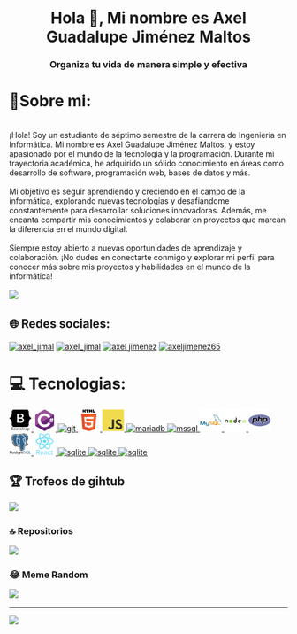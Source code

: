 
<h1 align="center">Hola 👋, Mi nombre es Axel Guadalupe Jiménez Maltos</h1>
<h3 align="center">Organiza tu vida de manera simple y efectiva</h3>

# 💫Sobre mi:
<br>¡Hola! Soy un estudiante de séptimo semestre de la carrera de Ingeniería en Informática. Mi nombre es Axel Guadalupe Jiménez Maltos, y estoy apasionado por el mundo de la tecnología y la programación. Durante mi trayectoria académica, he adquirido un sólido conocimiento en áreas como desarrollo de software, programación web, bases de datos y más.<br><br>Mi objetivo es seguir aprendiendo y creciendo en el campo de la informática, explorando nuevas tecnologías y desafiándome constantemente para desarrollar soluciones innovadoras. Además, me encanta compartir mis conocimientos y colaborar en proyectos que marcan la diferencia en el mundo digital.<br><br>Siempre estoy abierto a nuevas oportunidades de aprendizaje y colaboración. ¡No dudes en conectarte conmigo y explorar mi perfil para conocer más sobre mis proyectos y habilidades en el mundo de la informática!
<br><br>
<img src='https://i.pinimg.com/originals/7d/99/d5/7d99d50d6e8a74a91429e1ebf07307be.jpg' style="height: 200px;"/>


## 🌐 Redes sociales:
<p align="left">
<a href="https://twitter.com/axel_jimall" target="blank"><img align="center" src="https://raw.githubusercontent.com/rahuldkjain/github-profile-readme-generator/master/src/images/icons/Social/twitter.svg" alt="axel_jimal" height="30" width="40" /></a>
<a href="https://discord.com/channels/@me/1150957106636275713" target="blank"><img align="center" src="https://raw.githubusercontent.com/rahuldkjain/github-profile-readme-generator/master/src/images/icons/Social/discord.svg" alt="axel_jimal" height="30" width="40" /></a>
<a href="https://www.facebook.com/profile.php?id=100023121073092" target="blank"><img align="center" src="https://raw.githubusercontent.com/rahuldkjain/github-profile-readme-generator/master/src/images/icons/Social/facebook.svg" alt="axel jimenez" height="30" width="40" /></a>
<a href="https://instagram.com/axeljimenez65" target="blank"><img align="center" src="https://raw.githubusercontent.com/rahuldkjain/github-profile-readme-generator/master/src/images/icons/Social/instagram.svg" alt="axeljimenez65" height="30" width="40" /></a>

</p>

# 💻 Tecnologias:
<p align="left"> <a href="https://getbootstrap.com" target="_blank" rel="noreferrer"> <img src="https://raw.githubusercontent.com/devicons/devicon/master/icons/bootstrap/bootstrap-plain-wordmark.svg" alt="bootstrap" width="40" height="40"/> </a> <a href="https://www.w3schools.com/cs/" target="_blank" rel="noreferrer"> <img src="https://raw.githubusercontent.com/devicons/devicon/master/icons/csharp/csharp-original.svg" alt="csharp" width="40" height="40"/> </a> <a href="https://git-scm.com/" target="_blank" rel="noreferrer"> <img src="https://www.vectorlogo.zone/logos/git-scm/git-scm-icon.svg" alt="git" width="40" height="40"/> </a> <a href="https://www.w3.org/html/" target="_blank" rel="noreferrer"> <img src="https://raw.githubusercontent.com/devicons/devicon/master/icons/html5/html5-original-wordmark.svg" alt="html5" width="40" height="40"/> </a> <a href="https://developer.mozilla.org/en-US/docs/Web/JavaScript" target="_blank" rel="noreferrer"> <img src="https://raw.githubusercontent.com/devicons/devicon/master/icons/javascript/javascript-original.svg" alt="javascript" width="40" height="40"/> </a> <a href="https://mariadb.org/" target="_blank" rel="noreferrer"> <img src="https://www.vectorlogo.zone/logos/mariadb/mariadb-icon.svg" alt="mariadb" width="40" height="40"/> </a> <a href="https://www.microsoft.com/en-us/sql-server" target="_blank" rel="noreferrer"> <img src="https://www.svgrepo.com/show/303229/microsoft-sql-server-logo.svg" alt="mssql" width="40" height="40"/> </a> <a href="https://www.mysql.com/" target="_blank" rel="noreferrer"> <img src="https://raw.githubusercontent.com/devicons/devicon/master/icons/mysql/mysql-original-wordmark.svg" alt="mysql" width="40" height="40"/> </a> <a href="https://nodejs.org" target="_blank" rel="noreferrer"> <img src="https://raw.githubusercontent.com/devicons/devicon/master/icons/nodejs/nodejs-original-wordmark.svg" alt="nodejs" width="40" height="40"/> </a> <a href="https://www.php.net" target="_blank" rel="noreferrer"> <img src="https://raw.githubusercontent.com/devicons/devicon/master/icons/php/php-original.svg" alt="php" width="40" height="40"/> </a> <a href="https://www.postgresql.org" target="_blank" rel="noreferrer"> <img src="https://raw.githubusercontent.com/devicons/devicon/master/icons/postgresql/postgresql-original-wordmark.svg" alt="postgresql" width="40" height="40"/> </a> <a href="https://reactjs.org/" target="_blank" rel="noreferrer"> <img src="https://raw.githubusercontent.com/devicons/devicon/master/icons/react/react-original-wordmark.svg" alt="react" width="40" height="40"/> </a> <a href="https://www.sqlite.org/" target="_blank" rel="noreferrer"> <img src="https://www.vectorlogo.zone/logos/sqlite/sqlite-icon.svg" alt="sqlite" width="40" height="40"/> </a> <a href="https://www.sqlite.org/" target="_blank" rel="noreferrer"> <img src="https://www.vectorlogo.zone/logos/visualstudio_code/visualstudio_code-icon.svg" alt="sqlite" width="40" height="40"/> </a> <a href="https://www.sqlite.org/" target="_blank" rel="noreferrer"> <img src="https://www.vectorlogo.zone/logos/microsoft_vb/microsoft_vb-icon.svg" alt="sqlite" width="40" height="40"/> </a> </p> 

## 🏆 Trofeos de gihtub
![](https://github-profile-trophy.vercel.app/?username=Axel705jimenez&theme=radical&no-frame=false&no-bg=true&margin-w=4)

### 🔝 Repositorios
![](https://github-contributor-stats.vercel.app/api?username=Axel705jimenez&limit=5&theme=radical&combine_all_yearly_contributions=true)

### 😂 Meme Random
<img src='https://randommeme-five.vercel.app/' style="height: 400px;"/>


---
[![](https://visitcount.itsvg.in/api?id=Axel705jimenez&icon=0&color=0)](https://visitcount.itsvg.in)

<!-- Proudly created with GPRM ( https://gprm.itsvg.in ) -->
